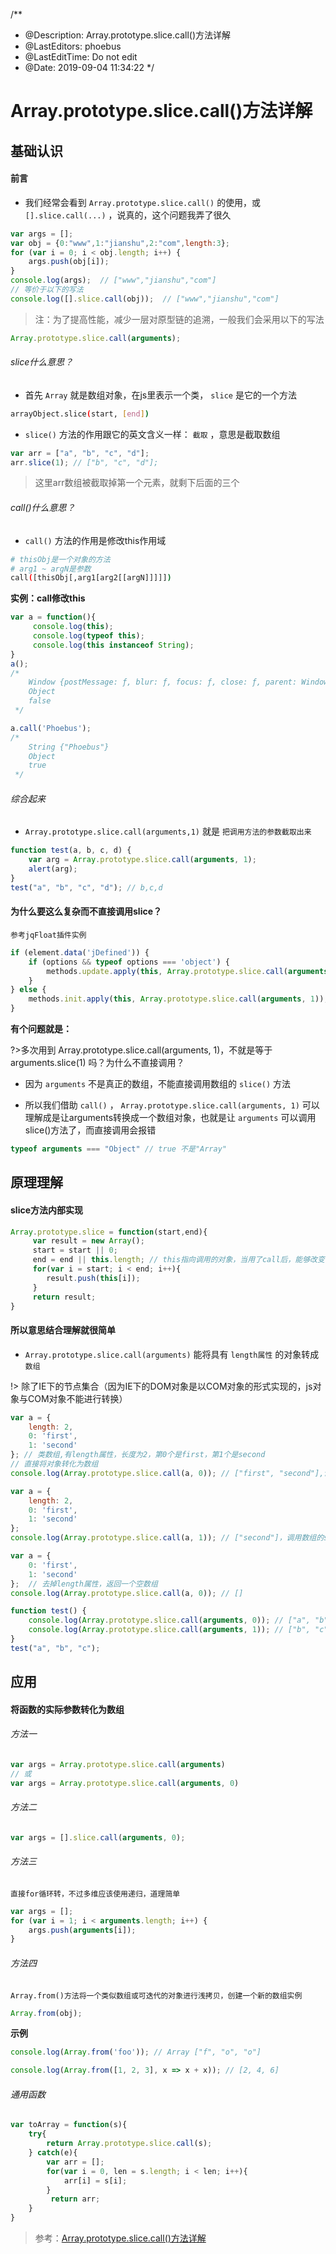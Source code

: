/**
 * @Description: Array.prototype.slice.call()方法详解
 * @LastEditors: phoebus
 * @LastEditTime: Do not edit
 * @Date: 2019-09-04 11:34:22
 */

# Array.prototype.slice.call()方法详解

## 基础认识

#### 前言

* 我们经常会看到 `Array.prototype.slice.call()` 的使用，或 `[].slice.call(...)` ，说真的，这个问题我弄了很久

``` js
var args = []; 
var obj = {0:"www",1:"jianshu",2:"com",length:3};
for (var i = 0; i < obj.length; i++) { 
    args.push(obj[i]);
}
console.log(args);  // ["www","jianshu","com"]
// 等价于以下的写法
console.log([].slice.call(obj));  // ["www","jianshu","com"]
```

> 注：为了提高性能，减少一层对原型链的追溯，一般我们会采用以下的写法

``` js
Array.prototype.slice.call(arguments);
```

###### slice什么意思？

* 首先 `Array` 就是数组对象，在js里表示一个类， `slice` 是它的一个方法

``` bash
arrayObject.slice(start, [end]) 
```

* `slice()` 方法的作用跟它的英文含义一样： `截取` ，意思是截取数组

``` js
var arr = ["a", "b", "c", "d"];
arr.slice(1); // ["b", "c", "d"];
```

> 这里arr数组被截取掉第一个元素，就剩下后面的三个

###### call()什么意思？

* `call()` 方法的作用是修改this作用域

``` bash
# thisObj是一个对象的方法 
# arg1 ~ argN是参数
call([thisObj[,arg1[arg2[[argN]]]]]) 
```

**实例：call修改this**

``` js
var a = function(){
     console.log(this);
     console.log(typeof this);
     console.log(this instanceof String);
}
a();
/* 
	Window {postMessage: ƒ, blur: ƒ, focus: ƒ, close: ƒ, parent: Window, …}
	Object
	false
 */

a.call('Phoebus');
/* 
	String {"Phoebus"}
	Object
	true
 */
```

###### 综合起来

* `Array.prototype.slice.call(arguments,1)` 就是 `把调用方法的参数截取出来` 

``` js
function test(a, b, c, d) {
    var arg = Array.prototype.slice.call(arguments, 1);
    alert(arg);
}
test("a", "b", "c", "d"); // b,c,d
```

#### 为什么要这么复杂而不直接调用slice？

	参考jqFloat插件实例

``` js
if (element.data('jDefined')) {
    if (options && typeof options === 'object') {
        methods.update.apply(this, Array.prototype.slice.call(arguments, 1));
    }
} else {
    methods.init.apply(this, Array.prototype.slice.call(arguments, 1));
}
```

**有个问题就是：**

?>多次用到 Array.prototype.slice.call(arguments, 1)，不就是等于 arguments.slice(1) 吗？为什么不直接调用？

* 因为 `arguments` 不是真正的数组，不能直接调用数组的 `slice()` 方法

* 所以我们借助 `call()` ， `Array.prototype.slice.call(arguments, 1)` 可以理解成是让arguments转换成一个数组对象，也就是让 `arguments` 可以调用slice()方法了，而直接调用会报错

``` js
typeof arguments === "Object" // true 不是"Array"
```

## 原理理解

#### slice方法内部实现 

``` js
Array.prototype.slice = function(start,end){
     var result = new Array();
     start = start || 0;
     end = end || this.length; // this指向调用的对象，当用了call后，能够改变this的指向，也就是指向传进来的对象，这是关键
     for(var i = start; i < end; i++){
        result.push(this[i]);
     }
     return result;
}
```

#### 所以意思结合理解就很简单

* `Array.prototype.slice.call(arguments)` 能将具有 `length属性` 的对象转成 `数组` 

!> 除了IE下的节点集合（因为IE下的DOM对象是以COM对象的形式实现的，js对象与COM对象不能进行转换）

``` js
var a = {
    length: 2,
    0: 'first',
    1: 'second'
}; // 类数组,有length属性，长度为2，第0个是first，第1个是second
// 直接将对象转化为数组
console.log(Array.prototype.slice.call(a, 0)); // ["first", "second"],调用数组的slice(0);

var a = {
    length: 2,
    0: 'first',
    1: 'second'
};
console.log(Array.prototype.slice.call(a, 1)); // ["second"]，调用数组的slice(1);

var a = {
    0: 'first',
    1: 'second'
};	// 去掉length属性，返回一个空数组
console.log(Array.prototype.slice.call(a, 0)); // []

function test() {
    console.log(Array.prototype.slice.call(arguments, 0)); // ["a", "b", "c"]，slice(0)
    console.log(Array.prototype.slice.call(arguments, 1)); // ["b", "c"],slice(1)
}
test("a", "b", "c");
```

## 应用

#### 将函数的实际参数转化为数组

###### 方法一

``` js
var args = Array.prototype.slice.call(arguments)
// 或
var args = Array.prototype.slice.call(arguments, 0)
```

###### 方法二

``` js
var args = [].slice.call(arguments, 0);
```

###### 方法三

	直接for循环转，不过多维应该使用递归，道理简单

``` js
var args = []; 
for (var i = 1; i < arguments.length; i++) { 
    args.push(arguments[i]);
}
```

###### 方法四

	Array.from()方法将一个类似数组或可迭代的对象进行浅拷贝，创建一个新的数组实例

``` js
Array.from(obj);
```

**示例**

``` js
console.log(Array.from('foo'));	// Array ["f", "o", "o"]

console.log(Array.from([1, 2, 3], x => x + x));	// [2, 4, 6]
```

###### 通用函数

``` js
var toArray = function(s){
    try{
        return Array.prototype.slice.call(s);
    } catch(e){
        var arr = [];
        for(var i = 0, len = s.length; i < len; i++){
			arr[i] = s[i];
        }
         return arr;
    }
}
```

> 参考：[Array.prototype.slice.call()方法详解](https://www.cnblogs.COM/dingxiaoyue/p/4948166.html)
